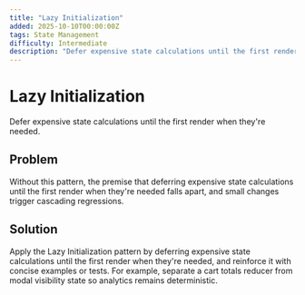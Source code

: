 ```yaml
---
title: "Lazy Initialization"
added: 2025-10-10T00:00:00Z
tags: State Management
difficulty: Intermediate
description: "Defer expensive state calculations until the first render when they're needed."
---
```

# Lazy Initialization

Defer expensive state calculations until the first render when they're needed.

## Problem

Without this pattern, the premise that deferring expensive state calculations until the first render when they're needed falls apart, and small changes trigger cascading regressions.

## Solution

Apply the Lazy Initialization pattern by deferring expensive state calculations until the first render when they're needed, and reinforce it with concise examples or tests. For example, separate a cart totals reducer from modal visibility state so analytics remains deterministic.
